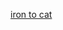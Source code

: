 [iron to cat](http://biglovepie.com/wp-content/uploads/github-octocat-the-octocata-nerdy-household-name-1.jpg)
